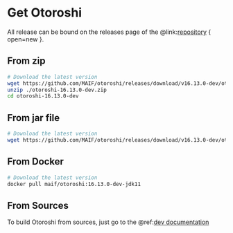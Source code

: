 # Get Otoroshi

All release can be bound on the releases page of the @link:[repository](https://github.com/MAIF/otoroshi/releases) { open=new }.

## From zip

```sh
# Download the latest version
wget https://github.com/MAIF/otoroshi/releases/download/v16.13.0-dev/otoroshi-16.13.0-dev.zip
unzip ./otoroshi-16.13.0-dev.zip
cd otoroshi-16.13.0-dev
```

## From jar file

```sh
# Download the latest version
wget https://github.com/MAIF/otoroshi/releases/download/v16.13.0-dev/otoroshi.jar
```

## From Docker

```sh
# Download the latest version
docker pull maif/otoroshi:16.13.0-dev-jdk11
```

## From Sources

To build Otoroshi from sources, just go to the @ref:[dev documentation](../dev.md)
